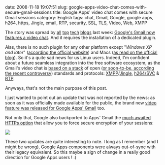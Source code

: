 date: 2008-11-18 19:07:51
slug: google-apps-video-chat-comes-with-secure-gmail-sessions
title: Google Apps' video chat comes with secure Gmail sessions
category: English
tags: chat, Gmail, Google, google apps, h264, https, Jingle, email, RTP, security, SSL, TLS, Video, Web, XMPP

The story was spread by [all](http://www.gizmodo.com.au/2008/11/gmail_now_with_voice_chat_and_video.html) [top](http://www.readwriteweb.com/archives/google_launches_video_and_voic.php) [tech](http://arstechnica.com/news.ars/post/20081111-gmail-gains-voice-and-video-chat-via-mac-and-pc-plug-in.html) [blogs](http://www.techcrunch.com/2008/11/11/google-adds-voice-and-video-chat-to-gmail/) last week: [Google's Gmail now features a video chat](http://gmailblog.blogspot.com/2008/11/say-hello-to-gmail-voice-and-video-chat.html). And it requires the installation of a dedicated plugin.

Alas, there is no such plugin for any other platform except "_Windows XP and later_" ([according the official website](http://mail.google.com/videochat)) and Macs ([as read on the official blog](http://googleblog.blogspot.com/2008/11/talk-face-to-face-right-from-within.html)). So it's a quite sad news for us Linux users. Indeed, I'm confident about a future seamless integration into the free software ecosystem, as the Gmail's video chat is [based on a stack](http://juberti.blogspot.com/2008/11/say-hello-to-gmail-voice-and-video-chat.html) of open ([or soon-to-be, according the recent controversy](http://blog.senko.net/2008/11/12/gmail-videochat-the-good-the-bad-and-the-ugly/)) standards and protocols: [XMPP](http://xmpp.org)/[Jingle](http://en.wikipedia.org/wiki/Jingle_(protocol)), [h264/SVC](http://wikipedia.org/wiki/Scalable_Video_Coding) & [RTP](http://wikipedia.org/wiki/Real-time_Transport_Protocol).

Anyways, that's not the main purpose of this post.

I just wanted to point out an update that was not reported by the news: as soon as it was officially made available for the public, the brand new [video feature was released for Google Apps' Gmail](http://googleappsupdates.blogspot.com/2008/11/browser-based-voice-and-video-chat.html) too.

Not only that, Google also backported to Apps' Gmail the [much awaited HTTPs option](http://blog.wired.com/27bstroke6/2008/08/gmail-https-doe.html#comment-127126868) that allow you to force secure encryption of your sessions:

![](/static/uploads/2008/11/gmail-force-https.png)

These two updates are quite interesting to note. I long as I remember (and I might be wrong), Google Apps components were always out-of-sync with their legacy equivalent. So this maybe a sign of change in a really good direction for Google Apps users ! :)
